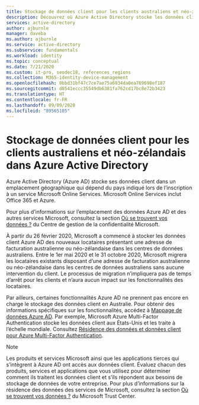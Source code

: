 ```yaml
---
title: Stockage de données client pour les clients australiens et néo-zélandais – Azure AD
description: Découvrez où Azure Active Directory stocke les données client pour les clients australiens et néo-zélandais.
services: active-directory
author: ajburnle
manager: daveba
ms.author: ajburnle
ms.service: active-directory
ms.subservice: fundamentals
ms.workload: identity
ms.topic: conceptual
ms.date: 7/21/2020
ms.custom: it-pro, seodec18, references_regions
ms.collection: M365-identity-device-management
ms.openlocfilehash: 0bbd31bf47c7ce7ae75a6934da0ea769698ef187
ms.sourcegitcommit: d0541eccc35549db6381fa762cd17bc8e72b3423
ms.translationtype: HT
ms.contentlocale: fr-FR
ms.lasthandoff: 09/09/2020
ms.locfileid: "89565105"
---
```

# <a name="customer-data-storage-for-australian-and-new-zealand-customers-in-azure-active-directory"></a>Stockage de données client pour les clients australiens et néo-zélandais dans Azure Active Directory

Azure Active Directory (Azure AD) stocke ses données client dans un emplacement géographique qui dépend du pays indiqué lors de l’inscription à un service Microsoft Online Services. Microsoft Online Services inclut Office 365 et Azure. 

Pour plus d’informations sur l’emplacement des données Azure AD et des autres services Microsoft, consultez la section [Où se trouvent vos données ?](https://www.microsoft.com/trustcenter/privacy/where-your-data-is-located) du Centre de gestion de la confidentialité Microsoft.

À partir du 26 février 2020, Microsoft a commencé à stocker les données client Azure AD des nouveaux locataires présentant une adresse de facturation australienne ou néo-zélandaise dans les centres de données australiens. Entre le 1er mai 2020 et le 31 octobre 2020, Microsoft migrera les locataires existants disposant d’une adresse de facturation australienne ou néo-zélandaise dans les centres de données australiens sans aucune intervention du client. Le processus de migration n’impliquera pas de temps d’arrêt pour les clients et n’aura aucun impact sur les fonctionnalités des locataires.

Par ailleurs, certaines fonctionnalités Azure AD ne prennent pas encore en charge le stockage des données client en Australie. Pour obtenir des informations spécifiques sur les fonctionnalités, accédez à [Mappage de données Azure AD](https://msit.powerbi.com/view?r=eyJrIjoiYzEyZTc5OTgtNTdlZS00ZTVkLWExN2ItOTM0OWU4NjljOGVjIiwidCI6IjcyZjk4OGJmLTg2ZjEtNDFhZi05MWFiLTJkN2NkMDExZGI0NyIsImMiOjV9). Par exemple, Microsoft Azure Multi-Factor Authentication stocke les données client aux États-Unis et les traite à l’échelle mondiale. Consultez [Résidence des données et données client pour Azure Multi-Factor Authentication](../authentication/concept-mfa-data-residency.md).

> [!NOTE]
> Les produits et services Microsoft ainsi que les applications tierces qui s’intègrent à Azure AD ont accès aux données client. Évaluez chacun des produits, services et applications que vous utilisez pour déterminer comment ils traitent les données client et s’ils répondent aux besoins de stockage de données de votre entreprise. Pour plus d’informations sur la résidence des données des services de Microsoft, consultez la section [Où se trouvent vos données ?](https://www.microsoft.com/trustcenter/privacy/where-your-data-is-located) du Microsoft Trust Center.